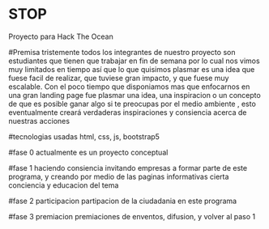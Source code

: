 # STOP
Proyecto para Hack The Ocean

#Premisa
tristemente todos los integrantes de nuestro proyecto son estudiantes que tienen que trabajar en fin de semana por lo cual nos vimos muy limitados en tiempo así que lo que quisimos plasmar es una idea que fuese facil de realizar, que tuviese gran impacto, y que fuese muy escalable. Con el poco tiempo que disponiamos mas que enfocarnos en una gran landing page fue plasmar una idea, una inspiracion o un concepto de que es posible ganar algo si te preocupas por el medio ambiente , esto eventualmente creará verdaderas inspiraciones y consiencia acerca de nuestras acciones

#tecnologias usadas
html, css, js, bootstrap5


#fase 0
actualmente es un proyecto conceptual

#fase 1 haciendo consiencia
invitando empresas a formar parte de este programa, y creando por medio de las paginas informativas cierta conciencia y educacion del tema

#fase 2 participacion
partipacion de la ciudadania en este programa

#fase 3 premiacion
premiaciones de enventos, difusion, y volver al paso 1

